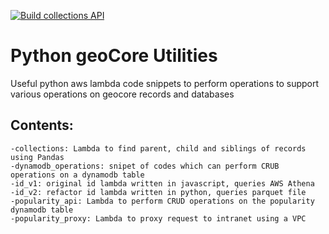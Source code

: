 [![Build collections API](https://github.com/Canadian-Geospatial-Platform/geocore_utilities/actions/workflows/collections-zip-deployment.yml/badge.svg)](https://github.com/Canadian-Geospatial-Platform/geocore_utilities/actions/workflows/collections-zip-deployment.yml)

# Python geoCore Utilities

Useful python aws lambda code snippets to perform operations to support various operations on geocore records and databases

## Contents:

```
-collections: Lambda to find parent, child and siblings of records using Pandas
-dynamodb_operations: snipet of codes which can perform CRUB operations on a dynamodb table
-id_v1: original id lambda written in javascript, queries AWS Athena
-id_v2: refactor id lambda written in python, queries parquet file
-popularity_api: Lambda to perform CRUD operations on the popularity dynamodb table
-popularity_proxy: Lambda to proxy request to intranet using a VPC
```
